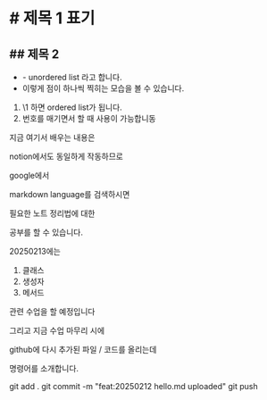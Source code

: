 # \# 제목 1 표기
## \## 제목 2

- \- unordered list 라고 합니다.
- 이렇게 점이 하나씩 찍히는 모습을 볼 수 있습니다.
1. \1 하면 ordered list가 됩니다.
2. 번호를 매기면서 할 때 사용이 가능합니동

지금 여기서 배우는 내용은

notion에서도 동일하게 작동하므로

google에서 

markdown language를 검색하시면

필요한 노트 정리법에 대한

공부를 할 수 있습니다.

20250213에는

1. 클래스
2. 생성자
3. 메서드

관련 수업을 할 예정입니다

그리고 지금 수업 마무리 시에

github에 다시 추가된 파일 / 코드를 올리는데

명령어를 소개합니다.

git add .
git commit -m "feat:20250212 hello.md uploaded"
git push
